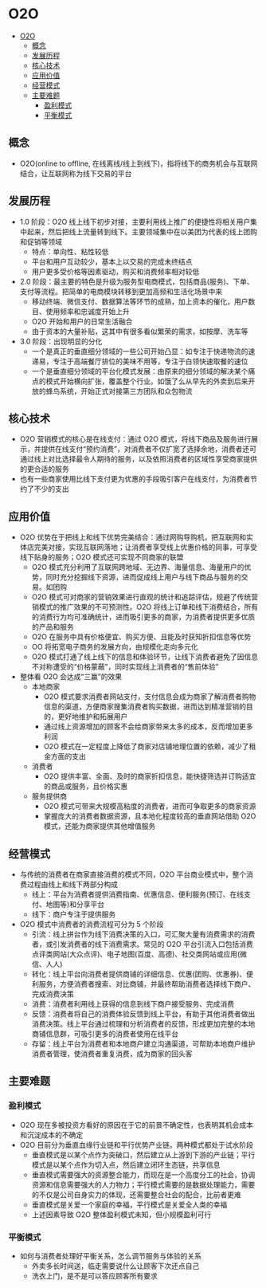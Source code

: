 # O2O

- [O2O](#o2o)
  - [概念](#%E6%A6%82%E5%BF%B5)
  - [发展历程](#%E5%8F%91%E5%B1%95%E5%8E%86%E7%A8%8B)
  - [核心技术](#%E6%A0%B8%E5%BF%83%E6%8A%80%E6%9C%AF)
  - [应用价值](#%E5%BA%94%E7%94%A8%E4%BB%B7%E5%80%BC)
  - [经营模式](#%E7%BB%8F%E8%90%A5%E6%A8%A1%E5%BC%8F)
  - [主要难题](#%E4%B8%BB%E8%A6%81%E9%9A%BE%E9%A2%98)
    - [盈利模式](#%E7%9B%88%E5%88%A9%E6%A8%A1%E5%BC%8F)
    - [平衡模式](#%E5%B9%B3%E8%A1%A1%E6%A8%A1%E5%BC%8F)

## 概念

- O2O(online to offline, 在线离线/线上到线下)，指将线下的商务机会与互联网结合，让互联网称为线下交易的平台

## 发展历程

- 1.0 阶段：O2O 线上线下初步对接，主要利用线上推广的便捷性将相关用户集中起来，然后把线上流量转到线下。主要领域集中在以美团为代表的线上团购和促销等领域
  - 特点：单向性、粘性较低
  - 平台和用户互动较少，基本上以交易的完成未终结点
  - 用户更多受价格等因素驱动，购买和消费频率相对较低
- 2.0 阶段：最主要的特色是升级为服务型电商模式，包括商品(服务)、下单、支付等流程。把简单的电商模块转移到更加高频和生活化场景中来
  - 移动终端、微信支付、数据算法等环节的成熟，加上资本的催化，用户数目、使用频率和忠诚度开始上升
  - O2O 开始和用户的日常生活融合
  - 由于资本的大量补贴，这其中有很多看似繁荣的需求，如按摩、洗车等
- 3.0 阶段：出现明显的分化
  - 一个是真正的垂直细分领域的一些公司开始凸显：如专注于快递物流的速递易，专注于高端餐厅排位的美味不用等，专注于白领快速取餐的速位
  - 一个是垂直细分领域的平台化模式发展：由原来的细分领域的解决某个痛点的模式开始横向扩张，覆盖整个行业。如饿了么从早先的外卖到后来开放的蜂鸟系统，开始正式对接第三方团队和众包物流

## 核心技术

- O2O 营销模式的核心是在线支付：通过 O2O 模式，将线下商品及服务进行展示，并提供在线支付“预约消费”，对消费者不仅扩宽了选择余地，消费者还可通过线上对比选择最令人期待的服务，以及依照消费者的区域性享受商家提供的更合适的服务
- 也有一些商家使用比线下支付更为优惠的手段吸引客户在线支付，为消费者节约了不少的支出

## 应用价值

- O2O 优势在于把线上和线下优势完美结合：通过网购导购机，把互联网和实体店完美对接，实现互联网落地；让消费者享受线上优惠价格的同事，可享受线下贴身的服务；O2O 模式还可实现不同商家的联盟
  - O2O 模式充分利用了互联网跨地域、无边界、海量信息、海量用户的优势，同时充分挖掘线下资源，进而促成线上用户与线下商品与服务的交易。如团购
  - O2O 模式可对商家的营销效果进行直观的统计和追踪评估，规避了传统营销模式的推广效果的不可预测性。O2O 将线上订单和线下消费结合，所有的消费行为均可准确统计，进而吸引更多的商家，为消费者提供更多优质的产品和服务
  - O2O 在服务中具有价格便宜、购买方便、且能及时获知折扣信息等优势
  - OO 将拓宽电子商务的发展方向，由规模化走向多元化
  - O2O 模式打通了线上线下的信息和体验环节，让线下消费者避免了因信息不对称遭受的“价格蒙蔽”，同时实现线上消费者的“售前体验”
- 整体看 O2O 会达成“三赢”的效果
  - 本地商家
    - O2O 模式要求消费者网站支付，支付信息会成为商家了解消费者购物信息的渠道，方便商家搜集消费者购买数据，进而达到精准营销的目的，更好地维护和拓展用户
    - 通过线上资源增加的顾客不会给商家带来太多的成本，反而增加更多利润
    - O2O 模式在一定程度上降低了商家对店铺地理位置的依赖，减少了租金方面的支出
  - 消费者
    - O2O 提供丰富、全面、及时的商家折扣信息，能快捷筛选并订购适宜的商品或服务，且价格实惠
  - 服务提供商
    - O2O 模式可带来大规模高粘度的消费者，进而可争取更多的商家资源
    - 掌握庞大的消费者数据资源，且本地化程度较高的垂直网站借助 O2O 模式，还能为商家提供其他增值服务

## 经营模式

- 与传统的消费者在商家直接消费的模式不同，O2O 平台商业模式中，整个消费过程由线上和线下两部分构成
  - 线上：平台为消费者提供消费指南、优惠信息、便利服务(预订、在线支付、地图等)和分享平台
  - 线下：商户专注于提供服务
- O2O 模式中消费者的消费流程可分为 5 个阶段
  - 引流：线上拼台作为线下消费决策的入口，可汇聚大量有消费需求的消费者，或引发消费者的线下消费需求。常见的 O2O 平台引流入口包括消费点评类网站(大众点评)、电子地图(百度、高德)、社交类网站或应用(微信、人人)
  - 转化：线上平台向消费者提供商铺的详细信息、优惠(团购、优惠券)、便利服务，方便消费者搜索、对比商铺，并最终帮助消费者选择线下商户、完成消费决策
  - 消费：消费者利用线上获得的信息到线下商户接受服务、完成消费
  - 反馈：消费者将自己的消费体验反馈到线上平台，有助于其他消费者做出消费决策。线上平台通过梳理和分析消费者的反馈，形成更加完整的本地商铺信息群，可吸引更多的消费者使用在线平台
  - 存留：线上平台为消费者和本地商户建立沟通渠道，可帮助本地商户维护消费者管理，使消费者重复消费，成为商家的回头客

## 主要难题

### 盈利模式

- O2O 现在多被投资方看好的原因在于它的前景不确定性，也表明其机会成本和沉淀成本的不确定
- O2O 目前分为垂直血缘行业链和平行优势产业链。两种模式都处于试水阶段
  - 垂直模式是以某个点作为突破口，然后建立从上游到下游的产业链；平行模式是以某个点作为切入点，然后建立闭环生态链，共享信息
  - 垂直模式需要强大的资源整合能力，而现在是一个高度分工的社会，协调资源和信息需要强大的人力物力；平行模式需要的是数据处理能力，需要的不仅是公司自身实力的体现，还需要整合社会的配合，比前者更难
  - 垂直模式是关爱一个家庭的幸福，平行模式是关爱全人类的幸福
  - 上述因素导致 O2O 整体盈利模式未知，但小规模盈利可行

### 平衡模式

- 如何与消费者处理好平衡关系，怎么调节服务与体验的关系
  - 外卖多长时间送，临走需要说什么让顾客下次还点自己
  - 洗衣上门，是不是可以答应顾客所有要求
